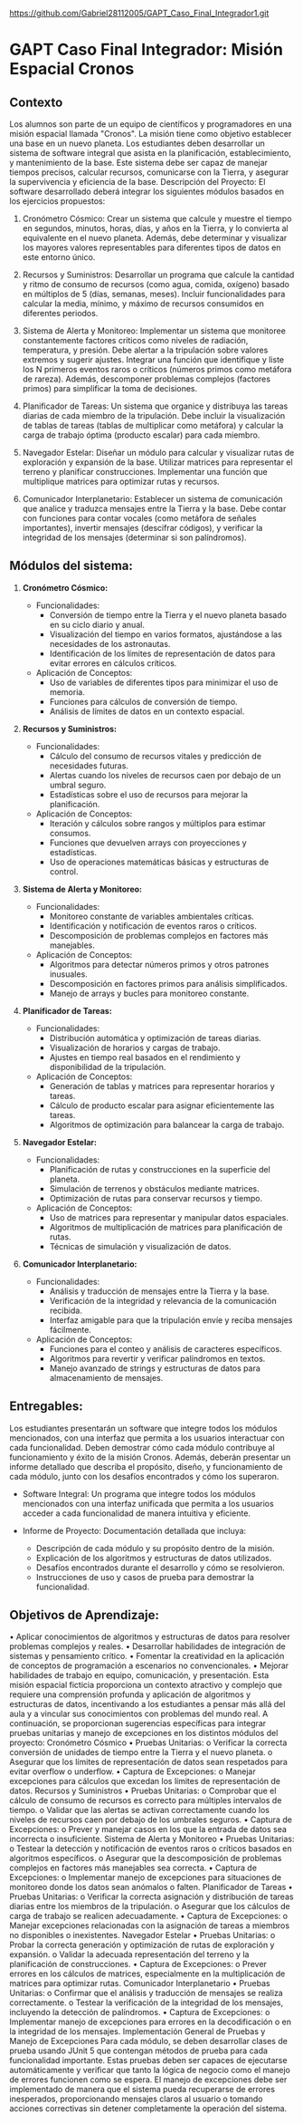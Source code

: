 https://github.com/Gabriel28112005/GAPT_Caso_Final_Integrador1.git

# GAPT Caso Final Integrador: Misión Espacial Cronos

## Contexto 
Los alumnos son parte de un equipo de científicos y programadores en una misión espacial llamada "Cronos". La misión tiene como objetivo establecer una base en un nuevo planeta. Los estudiantes deben desarrollar un sistema de software integral que asista en la planificación, establecimiento, y mantenimiento de la base. Este sistema debe ser capaz de manejar tiempos precisos, calcular recursos, comunicarse con la Tierra, y asegurar la supervivencia y eficiencia de la base.
Descripción del Proyecto: El software desarrollado deberá integrar los siguientes módulos basados en los ejercicios propuestos:

1.	Cronómetro Cósmico: Crear un sistema que calcule y muestre el tiempo en segundos, minutos, horas, días, y años en la Tierra, y lo convierta al equivalente en el nuevo planeta. Además, debe determinar y visualizar los mayores valores representables para diferentes tipos de datos en este entorno único.

2.	Recursos y Suministros: Desarrollar un programa que calcule la cantidad y ritmo de consumo de recursos (como agua, comida, oxígeno) basado en múltiplos de 5 (días, semanas, meses). Incluir funcionalidades para calcular la media, mínimo, y máximo de recursos consumidos en diferentes periodos.

3.	Sistema de Alerta y Monitoreo: Implementar un sistema que monitoree constantemente factores críticos como niveles de radiación, temperatura, y presión. Debe alertar a la tripulación sobre valores extremos y sugerir ajustes. Integrar una función que identifique y liste los N primeros eventos raros o críticos (números primos como metáfora de rareza). Además, descomponer problemas complejos (factores primos) para simplificar la toma de decisiones.

4.	Planificador de Tareas: Un sistema que organice y distribuya las tareas diarias de cada miembro de la tripulación. Debe incluir la visualización de tablas de tareas (tablas de multiplicar como metáfora) y calcular la carga de trabajo óptima (producto escalar) para cada miembro.

5.	Navegador Estelar: Diseñar un módulo para calcular y visualizar rutas de exploración y expansión de la base. Utilizar matrices para representar el terreno y planificar construcciones. Implementar una función que multiplique matrices para optimizar rutas y recursos.

6.	Comunicador Interplanetario: Establecer un sistema de comunicación que analice y traduzca mensajes entre la Tierra y la base. Debe contar con funciones para contar vocales (como metáfora de señales importantes), invertir mensajes (descifrar códigos), y verificar la integridad de los mensajes (determinar si son palíndromos).


## Módulos del sistema:
1.	**Cronómetro Cósmico:**
    -	Funcionalidades:
        - Conversión de tiempo entre la Tierra y el nuevo planeta basado en su ciclo diario y anual.
        - Visualización del tiempo en varios formatos, ajustándose a las necesidades de los astronautas.
        - Identificación de los límites de representación de datos para evitar errores en cálculos críticos.
    -	Aplicación de Conceptos:
        - Uso de variables de diferentes tipos para minimizar el uso de memoria.
        - Funciones para cálculos de conversión de tiempo.
      	- Análisis de límites de datos en un contexto espacial.

2.	**Recursos y Suministros:**
    -	Funcionalidades:
         -	Cálculo del consumo de recursos vitales y predicción de necesidades futuras.
         -	Alertas cuando los niveles de recursos caen por debajo de un umbral seguro.
         -	Estadísticas sobre el uso de recursos para mejorar la planificación.
    -	Aplicación de Conceptos:
         -	Iteración y cálculos sobre rangos y múltiplos para estimar consumos.
         -	Funciones que devuelven arrays con proyecciones y estadísticas.
         -	Uso de operaciones matemáticas básicas y estructuras de control.

3.	**Sistema de Alerta y Monitoreo:**
    -	Funcionalidades:
         -	Monitoreo constante de variables ambientales críticas.
         -	Identificación y notificación de eventos raros o críticos.
         - Descomposición de problemas complejos en factores más manejables.
    -	Aplicación de Conceptos:
         -	Algoritmos para detectar números primos y otros patrones inusuales.
         -	Descomposición en factores primos para análisis simplificados.
         -	Manejo de arrays y bucles para monitoreo constante.

4.	**Planificador de Tareas:**
    -	Funcionalidades:
         -	Distribución automática y optimización de tareas diarias.
         - Visualización de horarios y cargas de trabajo.
         -	Ajustes en tiempo real basados en el rendimiento y disponibilidad de la tripulación.
    -	Aplicación de Conceptos:
         -	Generación de tablas y matrices para representar horarios y tareas.
         - Cálculo de producto escalar para asignar eficientemente las tareas.
         -	Algoritmos de optimización para balancear la carga de trabajo.

5.	**Navegador Estelar:**
    -	Funcionalidades:
        - Planificación de rutas y construcciones en la superficie del planeta.
        -	Simulación de terrenos y obstáculos mediante matrices.
        -	Optimización de rutas para conservar recursos y tiempo.
    -	Aplicación de Conceptos:
        -	Uso de matrices para representar y manipular datos espaciales.
        -	Algoritmos de multiplicación de matrices para planificación de rutas.
        -	Técnicas de simulación y visualización de datos.

6.	**Comunicador Interplanetario:**
    - Funcionalidades:
      -	Análisis y traducción de mensajes entre la Tierra y la base.  
      -	Verificación de la integridad y relevancia de la comunicación recibida.
      -	Interfaz amigable para que la tripulación envíe y reciba mensajes fácilmente.
    - Aplicación de Conceptos:
      - Funciones para el conteo y análisis de caracteres específicos.
      -	Algoritmos para revertir y verificar palíndromos en textos.
      -	Manejo avanzado de strings y estructuras de datos para almacenamiento de mensajes.

## Entregables: 
Los estudiantes presentarán un software que integre todos los módulos mencionados, con una interfaz que permita a los usuarios interactuar con cada funcionalidad. Deben demostrar cómo cada módulo contribuye al funcionamiento y éxito de la misión Cronos. Además, deberán presentar un informe detallado que describa el propósito, diseño, y funcionamiento de cada módulo, junto con los desafíos encontrados y cómo los superaron.


-	Software Integral: Un programa que integre todos los módulos mencionados con una interfaz unificada que permita a los usuarios acceder a cada funcionalidad de manera intuitiva y eficiente.

-	Informe de Proyecto: Documentación detallada que incluya:

    -	Descripción de cada módulo y su propósito dentro de la misión.
    -	Explicación de los algoritmos y estructuras de datos utilizados.
    -	Desafíos encontrados durante el desarrollo y cómo se resolvieron.
    -	Instrucciones de uso y casos de prueba para demostrar la funcionalidad.

## Objetivos de Aprendizaje:
•	Aplicar conocimientos de algoritmos y estructuras de datos para resolver problemas complejos y reales.
•	Desarrollar habilidades de integración de sistemas y pensamiento crítico.
•	Fomentar la creatividad en la aplicación de conceptos de programación a escenarios no convencionales.
•	Mejorar habilidades de trabajo en equipo, comunicación, y presentación.
Esta misión espacial ficticia proporciona un contexto atractivo y complejo que requiere una comprensión profunda y aplicación de algoritmos y estructuras de datos, incentivando a los estudiantes a pensar más allá del aula y a vincular sus conocimientos con problemas del mundo real.
A continuación, se proporcionan sugerencias específicas para integrar pruebas unitarias y manejo de excepciones en los distintos módulos del proyecto:
Cronómetro Cósmico
•	Pruebas Unitarias:
o	Verificar la correcta conversión de unidades de tiempo entre la Tierra y el nuevo planeta.
o	Asegurar que los límites de representación de datos sean respetados para evitar overflow o underflow.
•	Captura de Excepciones:
o	Manejar excepciones para cálculos que excedan los límites de representación de datos.
Recursos y Suministros
•	Pruebas Unitarias:
o	Comprobar que el cálculo de consumo de recursos es correcto para múltiples intervalos de tiempo.
o	Validar que las alertas se activan correctamente cuando los niveles de recursos caen por debajo de los umbrales seguros.
•	Captura de Excepciones:
o	Prever y manejar casos en los que la entrada de datos sea incorrecta o insuficiente.
Sistema de Alerta y Monitoreo
•	Pruebas Unitarias:
o	Testear la detección y notificación de eventos raros o críticos basados en algoritmos específicos.
o	Asegurar que la descomposición de problemas complejos en factores más manejables sea correcta.
•	Captura de Excepciones:
o	Implementar manejo de excepciones para situaciones de monitoreo donde los datos sean anómalos o falten.
Planificador de Tareas
•	Pruebas Unitarias:
o	Verificar la correcta asignación y distribución de tareas diarias entre los miembros de la tripulación.
o	Asegurar que los cálculos de carga de trabajo se realicen adecuadamente.
•	Captura de Excepciones:
o	Manejar excepciones relacionadas con la asignación de tareas a miembros no disponibles o inexistentes.
Navegador Estelar
•	Pruebas Unitarias:
o	Probar la correcta generación y optimización de rutas de exploración y expansión.
o	Validar la adecuada representación del terreno y la planificación de construcciones.
•	Captura de Excepciones:
o	Prever errores en los cálculos de matrices, especialmente en la multiplicación de matrices para optimizar rutas.
Comunicador Interplanetario
•	Pruebas Unitarias:
o	Confirmar que el análisis y traducción de mensajes se realiza correctamente.
o	Testear la verificación de la integridad de los mensajes, incluyendo la detección de palíndromos.
•	Captura de Excepciones:
o	Implementar manejo de excepciones para errores en la decodificación o en la integridad de los mensajes.
Implementación General de Pruebas y Manejo de Excepciones
Para cada módulo, se deben desarrollar clases de prueba usando JUnit 5 que contengan métodos de prueba para cada funcionalidad importante. Estas pruebas deben ser capaces de ejecutarse automáticamente y verificar que tanto la lógica de negocio como el manejo de errores funcionen como se espera.
El manejo de excepciones debe ser implementado de manera que el sistema pueda recuperarse de errores inesperados, proporcionando mensajes claros al usuario o tomando acciones correctivas sin detener completamente la operación del sistema.

